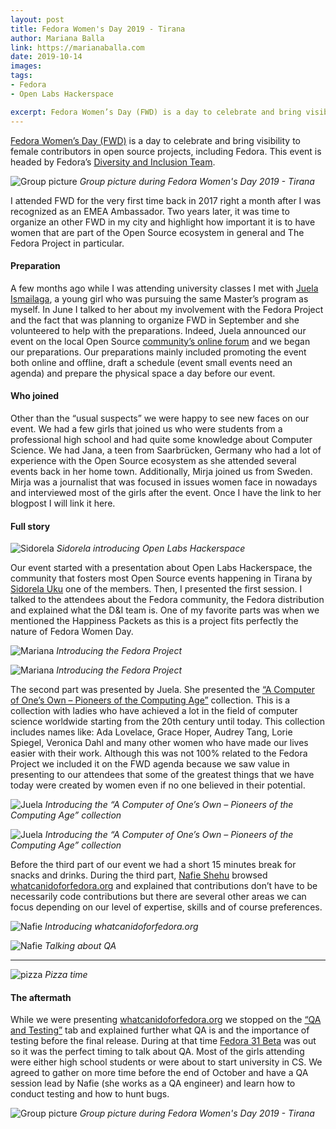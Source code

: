 ```yaml
---
layout: post
title: Fedora Women's Day 2019 - Tirana
author: Mariana Balla
link: https://marianaballa.com
date: 2019-10-14
images: 
tags:
- Fedora
- Open Labs Hackerspace

excerpt: Fedora Women’s Day (FWD) is a day to celebrate and bring visibility to female contributors in open source projects, including Fedora. This event is headed by Fedora’s Diversity and Inclusion Team.[…]
---
```


[Fedora Women’s Day (FWD)]( https://communityblog.fedoraproject.org/call-for-fedora-womens-day-2019-proposals/) is a day to celebrate and bring visibility to female contributors in open source projects, including Fedora. This event is headed by Fedora’s [Diversity and Inclusion Team]( https://docs.fedoraproject.org/en-US/diversity-inclusion/).

![Group picture](/assets/img/fwd2019-group1.jpg)
<i>Group picture during Fedora Women's Day 2019 - Tirana</i>

I attended FWD for the very first time back in 2017 right a month after I was recognized as an EMEA Ambassador. Two years later, it was time to organize an other FWD in my city and highlight how important it is to have women that are part of the Open Source ecosystem in general and The Fedora Project in particular. 

#### Preparation
A few months ago while I was attending university classes I met with [Juela Ismailaga](https://twitter.com/juela_ismailaga), a young girl who was pursuing the same Master’s program as myself. In June I talked to her about my involvement with the Fedora Project and the fact that was planning to organize FWD in September and she volunteered to help with the preparations.  Indeed, Juela announced our event on the local Open Source [community’s online forum](https://forum.openlabs.cc/t/fedora-women-day-2019/1889) and we began our preparations. Our preparations mainly included promoting the event both online and offline, draft a schedule (event small events need an agenda) and prepare the physical space a day before our event. 

#### Who joined
Other than the “usual suspects” we were happy to see new faces on our event. We had a few girls that joined us who were students from a professional high school and had quite some knowledge about Computer Science. We had Jana, a teen from Saarbrücken, Germany who had a lot of experience with the Open Source ecosystem as she attended several events back in her home town. Additionally, Mirja joined us from Sweden. Mirja was a journalist that was focused in issues women face in nowadays and interviewed most of the girls after the event. Once I have the link to her blogpost I will link it here. 

#### Full story

![Sidorela](/assets/img/fwd2019-sidorela.jpg)
<i>Sidorela introducing Open Labs Hackerspace</i>

Our event started with a presentation about Open Labs Hackerspace, the community that fosters most Open Source events happening in Tirana by [Sidorela Uku]( https://twitter.com/SidorelaUku) one of the members. Then, I presented the first session. I talked to the attendees about the Fedora community, the Fedora distribution and explained what the D&I team is. One of my favorite parts was when we mentioned the Happiness Packets as this is a project fits perfectly the nature of Fedora Women Day.

![Mariana](/assets/img/fwd2019-mariana1.jpg)
<i>Introducing the Fedora Project</i>

![Mariana](/assets/img/fwd2019-mariana2.jpg)
<i>Introducing the Fedora Project</i>

The second part was presented by Juela. She presented the [“A Computer of One’s Own – Pioneers of the Computing Age”]( https://medium.com/a-computer-of-ones-own) collection. This is a collection with ladies who have achieved a lot in the field of computer science worldwide starting from the 20th century until today. This collection includes names like: Ada Lovelace, Grace Hoper, Audrey Tang, Lorie Spiegel, Veronica Dahl and many other women who have made our lives easier with their work. Although this was not 100% related to the Fedora Project we included it on the FWD agenda because we saw value in presenting to our attendees that some of the greatest things that we have today were created by women even if no one believed in their potential. 

![Juela](/assets/img/fwd2019-juela1.jpg)
<i>Introducing the “A Computer of One’s Own – Pioneers of the Computing Age” collection</i>

![Juela](/assets/img/fwd2019-juela1.jpg)
<i>Introducing the “A Computer of One’s Own – Pioneers of the Computing Age” collection</i>

Before the third part of our event we had a short 15 minutes break for snacks and drinks. During the third part, [Nafie Shehu](https://twitter.com/NafieShehu) browsed [whatcanidoforfedora.org]( https://whatcanidoforfedora.org/) and explained that contributions don’t have to be necessarily code contributions but there are several other areas we can focus depending on our level of expertise, skills and of course preferences.

![Nafie](/assets/img/fwd2019-nafie1.jpg)
<i>Introducing whatcanidoforfedora.org</i>

![Nafie](/assets/img/fwd2019-nafie2.jpg)
<i>Talking about QA</i>

___


![pizza](/assets/img/fwd2019-pizza1.jpg)
<i>Pizza time</i>

#### The aftermath
While we were presenting [whatcanidoforfedora.org]( https://whatcanidoforfedora.org/) we stopped on the [“QA and Testing”]( https://whatcanidoforfedora.org/en#qa-and-testing) tab and explained further what QA is and the importance of testing before the final release. During at that time [Fedora 31 Beta]( https://fedoramagazine.org/announcing-the-release-of-fedora-31-beta/) was out so it was the perfect timing to talk about QA. Most of the girls attending were either high school students or were about to start university in CS. We agreed to gather on more time before the end of October and have a QA session lead by Nafie (she works as a QA engineer) and learn how to conduct testing and how to hunt bugs. 

![Group picture](/assets/img/fwd2019-group2.jpg)
<i>Group picture during Fedora Women's Day 2019 - Tirana</i>
